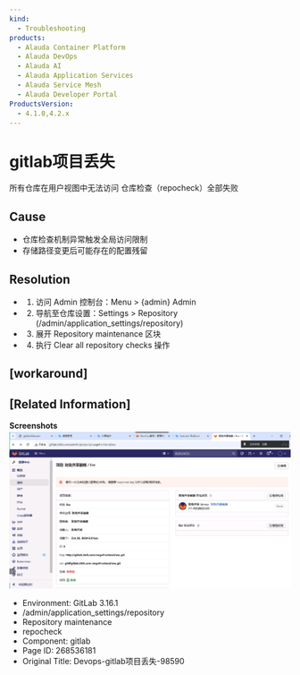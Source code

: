```yaml
---
kind:
  - Troubleshooting
products:
  - Alauda Container Platform
  - Alauda DevOps
  - Alauda AI
  - Alauda Application Services
  - Alauda Service Mesh
  - Alauda Developer Portal
ProductsVersion:
  - 4.1.0,4.2.x
---
```

<!-- A type of document that involves encountering a fault, diagnosing it, performing root cause analysis, and providing solutions. -->

# gitlab项目丢失

所有仓库在用户视图中无法访问 仓库检查（repocheck）全部失败

## Cause
- 仓库检查机制异常触发全局访问限制
- 存储路径变更后可能存在的配置残留

## Resolution
- 1. 访问 Admin 控制台：Menu > {admin} Admin
- 2. 导航至仓库设置：Settings > Repository (/admin/application_settings/repository)
- 3. 展开 Repository maintenance 区块
- 4. 执行 Clear all repository checks 操作

## [workaround]

## [Related Information]
**Screenshots**
![](assets/devops-gitlabxiang-mu-diu-shi-98590/mceclip0_1736763668159_q9n0a.png)
- Environment: GitLab 3.16.1
- /admin/application_settings/repository
- Repository maintenance
- repocheck
- Component: gitlab
- Page ID: 268536181
- Original Title: Devops-gitlab项目丢失-98590
